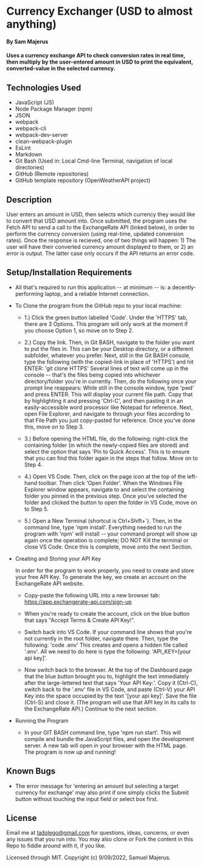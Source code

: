 # Currency Exchanger (USD to almost anything)

#### By Sam Majerus

#### Uses a currency exchange API to check conversion rates in real time, then multiply by the user-entered amount in USD to print the equivalent, converted-value in the selected currency. 

## Technologies Used

* JavaScript (JS) 
* Node Package Manager (npm)
* JSON
* webpack
* webpack-cli
* webpack-dev-server
* clean-webpack-plugin
* EsLint
* Markdown
* Git Bash (Used in: Local Cmd-line Terminal, navigation of local directories)
* GitHub (Remote repositories)
* GitHub template repository (OpenWeatherAPI project)

## Description

User enters an amount in USD, then selects which currency they would like to convert that USD amount into. 
Once submitted, the program uses the Fetch API to send a call to the ExchangeRate API (linked below), in order to perform the currency conversion (using real-time, updated conversion rates).  Once the response is recieved, one of two things will happen:  1) The user will have their converted currency amount displayed to them,  or 2) an error is output.   The latter case only occurs if the API returns an error code. 


## Setup/Installation Requirements

* All that's required to run this application -- at minimum -- is: a decently-performing laptop, and a reliable Internet connection.

* To Clone the program from the GitHub repo to your local machine:

  * 1.) Click the green button labelled 'Code'. Under the 'HTTPS' tab, there are 3 Options. This program will only work at the moment if you choose Option 1, so move on to Step 2.

  * 2.) Copy the link. Then, in Git BASH, navigate to the folder you want to put the files in. This can be your Desktop directory, or a different subfolder, whatever you prefer. Next, still in the Git BASH console, type the following (with the copied-link in place of 'HTTPS') and hit ENTER: 'git clone HTTPS' Several lines of text will come up in the console -- that's the files being copied into whichever directory/folder you're in currently. Then, do the following once your prompt line reappears: While still in the console window, type 'pwd' and press ENTER. This will display your current file path. Copy that by highlighting it and pressing 'Ctrl-C', and then pasting it in an easily-accessible word processor like Notepad for reference. Next, open File Explorer, and navigate to through your files according to that File Path you just copy-pasted for reference. Once you've done this, move on to Step 3.

  * 3.) Before opening the HTML file, do the following: right-click the containing folder (in which the newly-copied files are stored) and select the option that says 'Pin to Quick Access'. This is to ensure that you can find this folder again in the steps that follow. Move on to Step 4.

  * 4.) Open VS Code. Then, click on the page icon at the top of the left-hand toolbar. Then click 'Open Folder'. When the Windows File Explorer window appears, navigate to and select the containing folder you pinned in the previous step. Once you've selected the folder and clicked the button to open the folder in VS Code, move on to Step 5.

  * 5.) Open a New Terminal (shortcut is Ctrl+Shift+`). Then, in the command line, type 'npm install'. Everything needed to run the program with 'npm' will install -- your command prompt will show up again once the operation is complete; DO NOT Kill the terminal or close VS Code. Once this is complete, move onto the next Section. <br>

* Creating and Storing your API Key

  In order for the program to work properly, you need to create and store your free API Key.  To generate the key, we create an account on the ExchangeRate API website. 
    * Copy-paste the following URL into a new browser tab:     https://app.exchangerate-api.com/sign-up
    * When you're ready to create the account, click on the blue button that says  "Accept Terms & Create API Key!". 
    * Switch back into VS Code.  If your command line shows that you're not currently in the root folder, navigate there.  Then, type the following:   'code .env' 
    This creates and opens a hidden file called '.env'.  All we need to do here is type the following:  'API_KEY=[your api key]'.
    
    * Now switch back to the browser. At the top of the Dashboard page that the blue button brought you to, highlight the text immediately after the large-lettered text that says 'Your API Key:'.   Copy it (Ctrl-C), switch back to the '.env' file in VS Code, and paste (Ctrl-V) your API Key into the space occupied by the text '[your api key]'.    Save the file (Ctrl-S) and close it.   (The program will use that API key in its calls to the ExchangeRate API.) 
  Continue to the next section. <br>

* Running the Program

  * In your GIT BASH command line, type 'npm run start'. This will compile and bundle the JavaScript files, and open the development server. A new tab will open in your browser with the HTML page. 
  The program is now up and running! 


## Known Bugs

* The error message for 'entering an amount but selecting a target currency for exchange' may also print if one simply clicks the Submit button without touching the input field or select box first. 

## License
Email me at ladolego@gmail.com for questions, ideas, concerns, or even any issues that you run into. You may also clone or Fork the content in this Repo to fiddle around with it, if you like.

Licensed through MIT. Copyright (c) 9/09/2022, Samuel Majerus.
